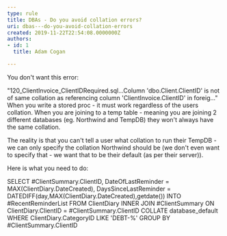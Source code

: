 ```yaml
---
type: rule
title: DBAs - Do you avoid collation errors?
uri: dbas---do-you-avoid-collation-errors
created: 2019-11-22T22:54:08.0000000Z
authors:
- id: 1
  title: Adam Cogan

---
```


​​​You don't want this error:

"120\_ClientInvoice\_ClientIDRequired.sql...Column 'dbo.Client.ClientID' is not of same collation as referencing column 'ClientInvoice.ClientID' in foreig..."
When you write a stored proc - it must work regardless of the users collation. When you are joining to a temp table - meaning you are joining 2 different databases (eg. Northwind and TempDB) they won't​ always have the same collation.​


The reality is that you can't tell a user what collation to run their TempDB - we can only specify the collation Northwind should be (we don't even want to specify that - we want that to be their default (as per their server))​​.
 
​Here is what you need to do:​​​

SELECT
 #ClientSummary.ClientID,
 DateOfLastReminder = MAX(ClientDiary.DateCreated),
 DaysSinceLastReminder = DATEDIFF(day,MAX(ClientDiary.DateCreated),getdate())
 INTO #RecentReminderList
 FROM
 ClientDiary INNER JOIN #ClientSummary
 ON ClientDiary.ClientID = #ClientSummary.ClientID COLLATE
 database\_default
 WHERE
 ClientDiary.CategoryID LIKE 'DEBT-%'
 GROUP BY
 #ClientSummary.ClientID

